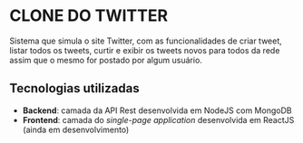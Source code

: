 CLONE DO TWITTER
=============================

Sistema que simula o site Twitter, com as funcionalidades de criar tweet, listar todos os tweets, curtir e exibir os tweets novos para todos da rede assim que o mesmo for postado por algum usuário.

## Tecnologias utilizadas

- **Backend**: camada da API Rest desenvolvida em NodeJS com MongoDB
- **Frontend**: camada do *single-page application* desenvolvida em ReactJS (ainda em desenvolvimento)
